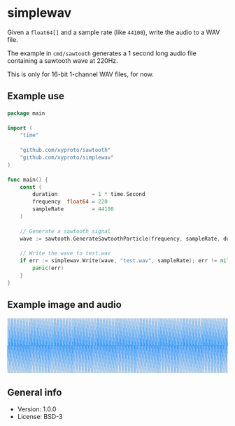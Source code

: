 # simplewav

Given a `float64[]` and a sample rate (like `44100`), write the audio to a WAV file.

The example in `cmd/sawtooth` generates a 1 second long audio file containing a sawtooth wave at 220Hz.

This is only for 16-bit 1-channel WAV files, for now.

## Example use

```go
package main

import (
    "time"

    "github.com/xyproto/sawtooth"
    "github.com/xyproto/simplewav"
)

func main() {
    const (
        duration           = 1 * time.Second
        frequency  float64 = 220
        sampleRate         = 44100
    )

    // Generate a sawtooth signal
    wave := sawtooth.GenerateSawtoothParticle(frequency, sampleRate, duration)

    // Write the wave to test.wav
    if err := simplewav.Write(wave, "test.wav", sampleRate); err != nil {
        panic(err)
    }
}
```

## Example image and audio

[![waveform](test.png)](test.wav)

## General info

* Version: 1.0.0
* License: BSD-3
